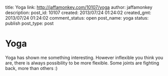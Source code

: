 title: Yoga
link: http://jaffamonkey.com/10107/yoga
author: jaffamonkey
description: 
post_id: 10107
created: 2013/07/24 01:24:02
created_gmt: 2013/07/24 01:24:02
comment_status: open
post_name: yoga
status: publish
post_type: post

# Yoga

Yoga has shown me something interesting. However inflexible you think you are, there is always possibility to be more flexible. Some joints are fighting back, more than others :)